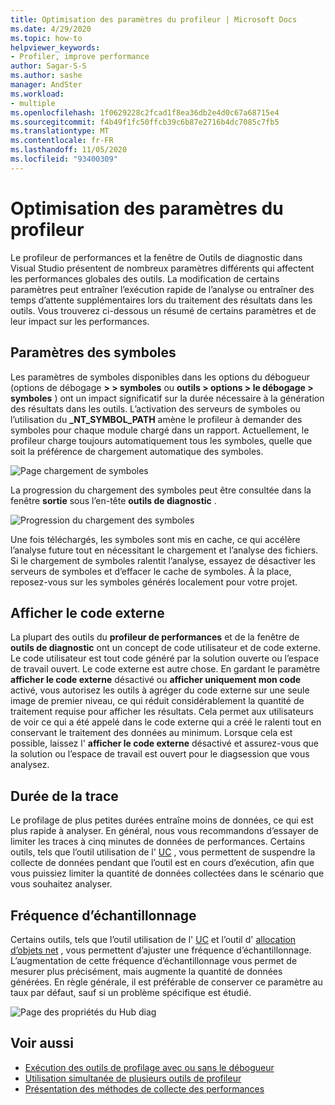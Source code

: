 ```yaml
---
title: Optimisation des paramètres du profileur | Microsoft Docs
ms.date: 4/29/2020
ms.topic: how-to
helpviewer_keywords:
- Profiler, improve performance
author: Sagar-S-S
ms.author: sashe
manager: AndSter
ms.workload:
- multiple
ms.openlocfilehash: 1f0629228c2fcad1f8ea36db2e4d0c67a68715e4
ms.sourcegitcommit: f4b49f1fc50ffcb39c6b87e2716b4dc7085c7fb5
ms.translationtype: MT
ms.contentlocale: fr-FR
ms.lasthandoff: 11/05/2020
ms.locfileid: "93400309"
---
```

# <a name="optimizing-profiler-settings"></a>Optimisation des paramètres du profileur

Le profileur de performances et la fenêtre de Outils de diagnostic dans Visual Studio présentent de nombreux paramètres différents qui affectent les performances globales des outils. La modification de certains paramètres peut entraîner l’exécution rapide de l’analyse ou entraîner des temps d’attente supplémentaires lors du traitement des résultats dans les outils. Vous trouverez ci-dessous un résumé de certains paramètres et de leur impact sur les performances.

## <a name="symbol-settings"></a>Paramètres des symboles

Les paramètres de symboles disponibles dans les options du débogueur (options de débogage **> > symboles** ou **outils > options > le débogage > symboles** ) ont un impact significatif sur la durée nécessaire à la génération des résultats dans les outils. L’activation des serveurs de symboles ou l’utilisation du **_NT_SYMBOL_PATH** amène le profileur à demander des symboles pour chaque module chargé dans un rapport. Actuellement, le profileur charge toujours automatiquement tous les symboles, quelle que soit la préférence de chargement automatique des symboles.

![Page chargement de symboles](../profiling/media/symbolloading.png "Chargement de symboles")

La progression du chargement des symboles peut être consultée dans la fenêtre **sortie** sous l’en-tête **outils de diagnostic** .

![Progression du chargement des symboles](../profiling/media/symbolloadingprogress.png "Progression du chargement des symboles")

Une fois téléchargés, les symboles sont mis en cache, ce qui accélère l’analyse future tout en nécessitant le chargement et l’analyse des fichiers. Si le chargement de symboles ralentit l’analyse, essayez de désactiver les serveurs de symboles et d’effacer le cache de symboles. À la place, reposez-vous sur les symboles générés localement pour votre projet.

## <a name="show-external-code"></a>Afficher le code externe

La plupart des outils du **profileur de performances** et de la fenêtre de **outils de diagnostic** ont un concept de code utilisateur et de code externe. Le code utilisateur est tout code généré par la solution ouverte ou l’espace de travail ouvert. Le code externe est autre chose. En gardant le paramètre **afficher le code externe** désactivé ou **afficher uniquement mon code** activé, vous autorisez les outils à agréger du code externe sur une seule image de premier niveau, ce qui réduit considérablement la quantité de traitement requise pour afficher les résultats. Cela permet aux utilisateurs de voir ce qui a été appelé dans le code externe qui a créé le ralenti tout en conservant le traitement des données au minimum. Lorsque cela est possible, laissez l' **afficher le code externe** désactivé et assurez-vous que la solution ou l’espace de travail est ouvert pour le diagsession que vous analysez.

## <a name="trace-duration"></a>Durée de la trace

Le profilage de plus petites durées entraîne moins de données, ce qui est plus rapide à analyser. En général, nous vous recommandons d’essayer de limiter les traces à cinq minutes de données de performances. Certains outils, tels que l’outil utilisation de l' [UC](../profiling/cpu-usage.md) , vous permettent de suspendre la collecte de données pendant que l’outil est en cours d’exécution, afin que vous puissiez limiter la quantité de données collectées dans le scénario que vous souhaitez analyser.

## <a name="sampling-frequency"></a>Fréquence d’échantillonnage

Certains outils, tels que l’outil utilisation de l' [UC](../profiling/cpu-usage.md) et l’outil d' [allocation d’objets net](../profiling/dotnet-alloc-tool.md) , vous permettent d’ajuster une fréquence d’échantillonnage. L’augmentation de cette fréquence d’échantillonnage vous permet de mesurer plus précisément, mais augmente la quantité de données générées. En règle générale, il est préférable de conserver ce paramètre au taux par défaut, sauf si un problème spécifique est étudié.

![Page des propriétés du Hub diag](../profiling/media/diaghubpropertiespage.png "Page des propriétés du Hub diag")

## <a name="see-also"></a>Voir aussi

- [Exécution des outils de profilage avec ou sans le débogueur](../profiling/running-profiling-tools-with-or-without-the-debugger.md)
- [Utilisation simultanée de plusieurs outils de profileur](../profiling/use-multiple-profiler-tools-simultaneously.md)
- [Présentation des méthodes de collecte des performances](../profiling/understanding-performance-collection-methods-perf-profiler.md)
